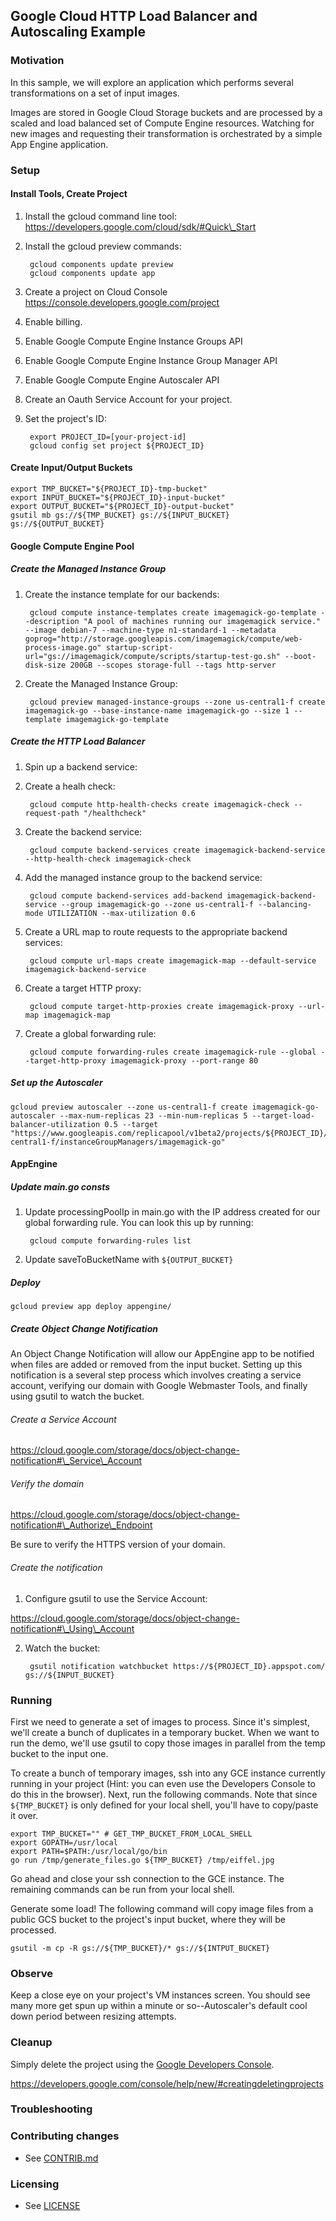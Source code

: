 ## Google Cloud HTTP Load Balancer and Autoscaling Example

### Motivation

In this sample, we will explore an application which performs several transformations on a set of input images.

Images are stored in Google Cloud Storage buckets and are processed by a scaled and load balanced set of Compute Engine resources. Watching for new images and requesting their transformation is orchestrated by a simple App Engine application.

### Setup

#### Install Tools, Create Project

1. Install the gcloud command line tool: <https://developers.google.com/cloud/sdk/#Quick\_Start>
2. Install the gcloud preview commands:

		gcloud components update preview
		gcloud components update app
3. Create a project on Cloud Console <https://console.developers.google.com/project>
4. Enable billing.
5. Enable Google Compute Engine Instance Groups API
6. Enable Google Compute Engine Instance Group Manager API
7. Enable Google Compute Engine Autoscaler API
8. Create an Oauth Service Account for your project.
9. Set the project's ID:

		export PROJECT_ID=[your-project-id]
		gcloud config set project ${PROJECT_ID}

#### Create Input/Output Buckets

	export TMP_BUCKET="${PROJECT_ID}-tmp-bucket"
	export INPUT_BUCKET="${PROJECT_ID}-input-bucket"
	export OUTPUT_BUCKET="${PROJECT_ID}-output-bucket"
	gsutil mb gs://${TMP_BUCKET} gs://${INPUT_BUCKET} gs://${OUTPUT_BUCKET}

#### Google Compute Engine Pool

##### Create the Managed Instance Group
1. Create the instance template for our backends:

		gcloud compute instance-templates create imagemagick-go-template --description "A pool of machines running our imagemagick service." --image debian-7 --machine-type n1-standard-1 --metadata goprog="http://storage.googleapis.com/imagemagick/compute/web-process-image.go" startup-script-url="gs://imagemagick/compute/scripts/startup-test-go.sh" --boot-disk-size 200GB --scopes storage-full --tags http-server
2. Create the Managed Instance Group:

		gcloud preview managed-instance-groups --zone us-central1-f create imagemagick-go --base-instance-name imagemagick-go --size 1 --template imagemagick-go-template

##### Create the HTTP Load Balancer
1. Spin up a backend service:
  1. Create a healh check:

		  gcloud compute http-health-checks create imagemagick-check --request-path "/healthcheck"
  2. Create the backend service:

		  gcloud compute backend-services create imagemagick-backend-service --http-health-check imagemagick-check
  3. Add the managed instance group to the backend service:

		  gcloud compute backend-services add-backend imagemagick-backend-service --group imagemagick-go --zone us-central1-f --balancing-mode UTILIZATION --max-utilization 0.6
2. Create a URL map to route requests to the appropriate backend services:

		gcloud compute url-maps create imagemagick-map --default-service imagemagick-backend-service
3. Create a target HTTP proxy:

		gcloud compute target-http-proxies create imagemagick-proxy --url-map imagemagick-map
4. Create a global forwarding rule:

		gcloud compute forwarding-rules create imagemagick-rule --global --target-http-proxy imagemagick-proxy --port-range 80

##### Set up the Autoscaler

	gcloud preview autoscaler --zone us-central1-f create imagemagick-go-autoscaler --max-num-replicas 23 --min-num-replicas 5 --target-load-balancer-utilization 0.5 --target "https://www.googleapis.com/replicapool/v1beta2/projects/${PROJECT_ID}/zones/us-central1-f/instanceGroupManagers/imagemagick-go"

#### AppEngine

##### Update main.go consts

1. Update processingPoolIp in main.go with the IP address created for our global forwarding rule. You can look this up by running:

		gcloud compute forwarding-rules list
2. Update saveToBucketName with `${OUTPUT_BUCKET}`

##### Deploy

	gcloud preview app deploy appengine/

##### Create Object Change Notification

An Object Change Notification will allow our AppEngine app to be notified when files are added or removed from the input bucket. Setting up this notification is a several step process which involves creating a service account, verifying our domain with Google Webmaster Tools, and finally using gsutil to watch the bucket.

###### Create a Service Account

<https://cloud.google.com/storage/docs/object-change-notification#\_Service\_Account>

###### Verify the domain

<https://cloud.google.com/storage/docs/object-change-notification#\_Authorize\_Endpoint>

Be sure to verify the HTTPS version of your domain.

###### Create the notification

1. Configure gsutil to use the Service Account:

<https://cloud.google.com/storage/docs/object-change-notification#\_Using\_Account>

2. Watch the bucket:

		gsutil notification watchbucket https://${PROJECT_ID}.appspot.com/ gs://${INPUT_BUCKET}

### Running

First we need to generate a set of images to process. Since it's simplest, we'll create a bunch of duplicates in a temporary bucket. When we want to run the demo, we'll use gsutil to copy those images in parallel from the temp bucket to the input one.

To create a bunch of temporary images, ssh into any GCE instance currently running in your project (Hint: you can even use the Developers Console to do this in the browser). Next, run the following commands. Note that since `${TMP_BUCKET}` is only defined for your local shell, you'll have to copy/paste it over.

	export TMP_BUCKET="" # GET_TMP_BUCKET_FROM_LOCAL_SHELL
	export GOPATH=/usr/local
	export PATH=$PATH:/usr/local/go/bin
	go run /tmp/generate_files.go ${TMP_BUCKET} /tmp/eiffel.jpg

Go ahead and close your ssh connection to the GCE instance. The remaining commands can be run from your local shell.

Generate some load! The following command will copy image files from a public GCS bucket to the project's input bucket, where they will be processed. 

	gsutil -m cp -R gs://${TMP_BUCKET}/* gs://${INTPUT_BUCKET}

### Observe

Keep a close eye on your project's VM instances screen. You should see many more get spun up within a minute or so--Autoscaler's default cool down period between resizing attempts.

### Cleanup

Simply delete the project using the [Google Developers Console](https://console.developers.google.com).

<https://developers.google.com/console/help/new/#creatingdeletingprojects>


### Troubleshooting


### Contributing changes

* See [CONTRIB.md](CONTRIB.md)


### Licensing

* See [LICENSE](LICENSE)
